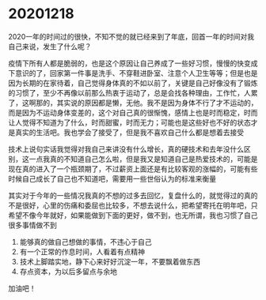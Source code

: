 # 20201218

2020一年的时间过的很快，不知不觉的就已经来到了年底，回首一年的时间对我自己来说，发生了什么呢？

疫情下所有人都是脆弱的，也是这个原因让自己养成了一些好习惯，慢慢的快变成下意识的了，回家第一件事是洗手、不穿鞋进卧室、注意个人卫生等等；但是也是因为长期的在家待着，自己觉得身体真的不如以前了，关键是自己好像没有了锻炼的习惯了，至少不再像以前那么热衷于运动了，总是会找各种理由，工作忙，人累了，这啊那的，其实说的原因都是懒，无他。我不是因为身体不行了才不运动的，而是因为不运动身体变差的，这个对自己真的很惭愧，感情上也是时而稳定，时而让人觉得不知道为了什么，时而甜蜜，时而无力；可能也是这些好也不好的状态才是真实的生活吧。我也学会了接受了，但是我不喜欢自己什么都是想着去接受

技术上说句实话我觉得对我自己来讲没有什么增长，真的硬技术和去年没什么区别，这一点我真的不知道自己怎么啦，但是我又是知道自己是热爱技术的，可能是现在真的进入了一个瓶颈期了，不过薪资上面还是有比较客观的涨幅的，可能有些时候自己成长了自己也不知道吧，需要用一些世俗认为的标准来衡量

其实对于今年的一些情况我真的不想的过多去回忆，复盘什么的，就觉得过的真的不是很好，心里的伤痛和委屈也比较多，不想去说什么，把希望寄托在明年吧，只希望不像今年就好，如果能做到下面的更好，做不到，也无所谓，我也习惯了自己很多事情做不到

1. 能够真的做自己想做的事情，不违心于自己
2. 有一个正常的作息时间，人看着有点精神
3. 技术上脚踏实地，静下心来好好沉淀一年，不要飘着做东西
4. 存点资本，为以后多留点与余地

加油吧！

<back-to-top />

<gitask />
